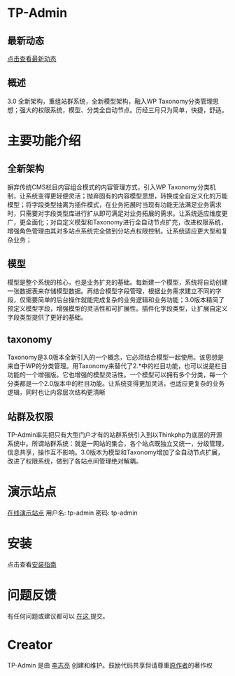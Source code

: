 # TP-Admin #

## 最新动态
[点击查看最新动态](http://www.hhailuo.com/archives/18203)

## 概述 
3.0 全新架构，重组站群系统，全新模型架构，融入WP Taxonomy分类管理思想；强大的权限系统，模型、分类全自动节点。历经三月只为简单，快捷，舒适。

# 主要功能介绍 #
## 全新架构
摒弃传统CMS栏目内容组合模式的内容管理方式，引入WP Taxonomy分类机制，让系统变得更轻便灵活；抛弃固有的内容模型思想，转换成全自定义化的万能模型；将字段类型抽离为插件模式，在业务拓展时当现有功能无法满足业务需求时，只需要对字段类型库进行扩从即可满足对业务拓展的需求。让系统适应维度更广，更全面化；对自定义模型和Taxonomy进行全自动节点扩充，改进权限系统，增强角色管理由其对多站点系统完全做到分站点权限控制。让系统适应更大型和复杂业务；

## 模型
模型是整个系统的核心，也是业务扩充的基础。每新建一个模型，系统将自动创建一张数据表来存储模型数据。再结合模型字段管理，根据业务需求建立不同的字段，仅需要简单的后台操作就能完成复杂的业务逻辑和业务功能；3.0版本精简了预定义模型字段，增强模型的灵活性和可扩展性。插件化字段类型，让扩展自定义字段类型提供了更好的基础。

## taxonomy
Taxonomy是3.0版本全新引入的一个概念，它必须结合模型一起使用。该思想是来自于WP的分类管理。用Taxonomy来替代了2.*中的栏目功能，也可以说是栏目功能的一个增强版。它也增强的模型灵活性。一个模型可以拥有多个分类，每一个分类都是一个2.0版本中的栏目功能。让系统变得更加灵活，也适应更复杂的业务逻辑，同时也让内容层次结构更清晰

## 站群及权限
TP-Admin率先把只有大型门户才有的站群系统引入到以Thinkphp为底层的开源系统中。所谓站群系统：就是一网站的集合，各个站点既独立又统一，分级管理，信息共享，操作互不影响。3.0版本为模型和Taxonomy增加了全自动节点扩展，改进了权限系统，做到了各站点间管理绝对解耦。

# 演示站点 #
[在线演示站点](http://tp3.hhailuo.com/)
用户名: tp-admin 密码: tp-admin

# 安装 #
点击查看[安装指南](http://tp3.hhailuo.com/#setup)

# 问题反馈 #
有任何问题或建议都可以 [ 在这 ](https://github.com/xiaoyao-work/TP-Admin-V2.0/issues) 提交。

# Creator #
TP-Admin 是由 [李志亮](http://www.hhailuo.com) 创建和维护。鼓励代码共享但请尊重[原作者](http://www.hhailuo.com)的著作权
